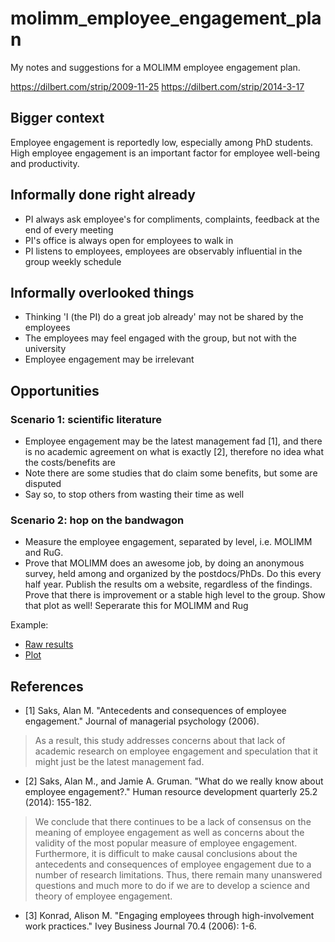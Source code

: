 # molimm_employee_engagement_plan

My notes and suggestions for a MOLIMM employee engagement plan.

https://dilbert.com/strip/2009-11-25
https://dilbert.com/strip/2014-3-17

## Bigger context

Employee engagement is reportedly low, especially among PhD students.
High employee engagement is an important factor for employee well-being
and productivity.

## Informally done right already

 * PI always ask employee's for compliments, complaints, feedback 
   at the end of every meeting
 * PI's office is always open for employees to walk in
 * PI listens to employees, 
   employees are observably influential in the group weekly schedule

## Informally overlooked things

 * Thinking 'I (the PI) do a great job already' may 
   not be shared by the employees
 * The employees may feel engaged with the group, 
   but not with the university
 * Employee engagement may be irrelevant

## Opportunities

### Scenario 1: scientific literature

 * Employee engagement may be the latest management fad [1],
   and there is no academic agreement on what is exactly [2],
   therefore no idea what the costs/benefits are
 * Note there are some studies that do claim some benefits,
   but some are disputed
 * Say so, to stop others from wasting their time as well

### Scenario 2: hop on the bandwagon

 * Measure the employee engagement, separated by level, i.e. MOLIMM and RuG. 
 * Prove that MOLIMM does an awesome job, by doing an anonymous survey,
   held among and organized by the postdocs/PhDs. Do this every half year.
   Publish the results om a website, regardless of the findings. Prove that
   there is improvement or a stable high level to the group. 
   Show that plot as well! Seperarate this for MOLIMM and Rug

Example:

 * [Raw results](https://github.com/djog/dojo/blob/master/Evaluaties/20200625/Resultaten.md)
 * [Plot](https://github.com/djog/dojo/blob/master/Evaluaties/Evaluaties_scatter.png)


## References

 * [1] Saks, Alan M. "Antecedents and consequences of employee engagement." Journal of managerial psychology (2006).

> As a result, this study addresses concerns about 
> that lack of academic research on employee engagement 
> and speculation that it might just be the latest management fad.

 * [2] Saks, Alan M., and Jamie A. Gruman. "What do we really know about employee engagement?." Human resource development quarterly 25.2 (2014): 155-182.

> We conclude that there continues to be a lack of consensus 
> on the meaning of employee engagement 
> as well as concerns about the validity of 
> the most popular measure of employee engagement. 
> Furthermore, it is difficult to make causal conclusions 
> about the antecedents and consequences of employee engagement 
> due to a number of research limitations. 
> Thus, there remain many unanswered questions and 
> much more to do if we are to develop a science and theory of employee engagement.

 * [3] Konrad, Alison M. "Engaging employees through high-involvement work practices." Ivey Business Journal 70.4 (2006): 1-6.

